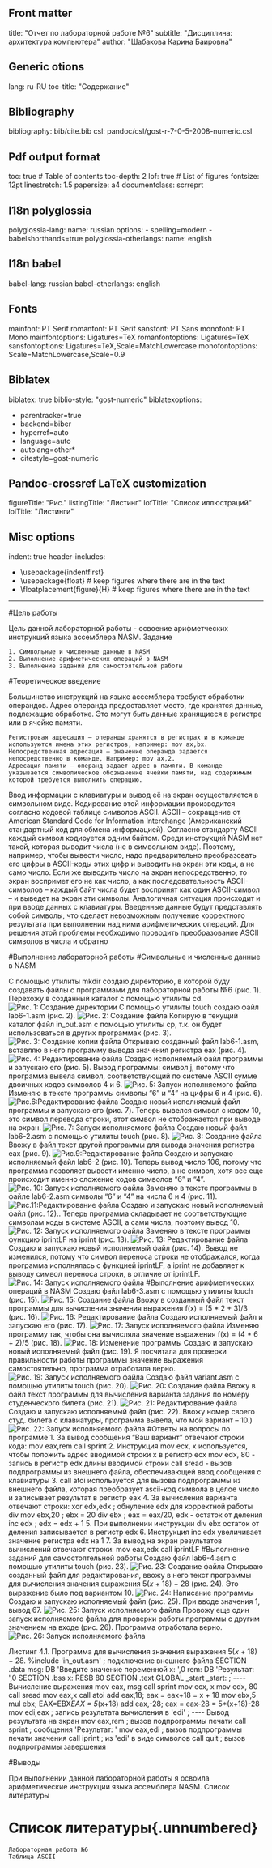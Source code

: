 ## Front matter
title: "Отчет по лабораторной работе №6"
subtitle: "Дисциплина: архитектура компьютера"
author: "Шабакова Карина Баировна"

## Generic otions
lang: ru-RU
toc-title: "Содержание"

## Bibliography
bibliography: bib/cite.bib
csl: pandoc/csl/gost-r-7-0-5-2008-numeric.csl

## Pdf output format
toc: true # Table of contents
toc-depth: 2
lof: true # List of figures
fontsize: 12pt
linestretch: 1.5
papersize: a4
documentclass: scrreprt
## I18n polyglossia
polyglossia-lang:
  name: russian
  options:
	- spelling=modern
	- babelshorthands=true
polyglossia-otherlangs:
  name: english
## I18n babel
babel-lang: russian
babel-otherlangs: english
## Fonts
mainfont: PT Serif
romanfont: PT Serif
sansfont: PT Sans
monofont: PT Mono
mainfontoptions: Ligatures=TeX
romanfontoptions: Ligatures=TeX
sansfontoptions: Ligatures=TeX,Scale=MatchLowercase
monofontoptions: Scale=MatchLowercase,Scale=0.9
## Biblatex
biblatex: true
biblio-style: "gost-numeric"
biblatexoptions:
  - parentracker=true
  - backend=biber
  - hyperref=auto
  - language=auto
  - autolang=other*
  - citestyle=gost-numeric
## Pandoc-crossref LaTeX customization
figureTitle: "Рис."
listingTitle: "Листинг"
lofTitle: "Список иллюстраций"
lolTitle: "Листинги"
## Misc options
indent: true
header-includes:
  - \usepackage{indentfirst}
  - \usepackage{float} # keep figures where there are in the text
  - \floatplacement{figure}{H} # keep figures where there are in the text
---

#Цель работы

Цель данной лабораторной работы - освоение арифметческих инструкций языка ассемблера NASM.
Задание

    1. Символьные и численные данные в NASM
    2. Выполнение арифметических операций в NASM
    3. Выполнение заданий для самостоятельной работы

#Теоретическое введение

Большинство инструкций на языке ассемблера требуют обработки операндов. Адрес операнда предоставляет место, где хранятся данные, подлежащие обработке. Это могут быть данные хранящиеся в регистре или в ячейке памяти.

    Регистровая адресация – операнды хранятся в регистрах и в команде используются имена этих регистров, например: mov ax,bx.
    Непосредственная адресация – значение операнда задается непосредственно в команде, Например: mov ax,2.
    Адресация памяти – операнд задает адрес в памяти. В команде указывается символическое обозначение ячейки памяти, над содержимым которой требуется выполнить операцию.

Ввод информации с клавиатуры и вывод её на экран осуществляется в символьном виде. Кодирование этой информации производится согласно кодовой таблице символов ASCII. ASCII – сокращение от American Standard Code for Information Interchange (Американский стандартный код для обмена информацией). Согласно стандарту ASCII каждый символ кодируется одним байтом. Среди инструкций NASM нет такой, которая выводит числа (не в символьном виде). Поэтому, например, чтобы вывести число, надо предварительно преобразовать его цифры в ASCII-коды этих цифр и выводить на экран эти коды, а не само число. Если же выводить число на экран непосредственно, то экран воспримет его не как число, а как последовательность ASCII-символов – каждый байт числа будет воспринят как один ASCII-символ – и выведет на экран эти символы. Аналогичная ситуация происходит и при вводе данных с клавиатуры. Введенные данные будут представлять собой символы, что сделает невозможным получение корректного результата при выполнении над ними арифметических операций. Для решения этой проблемы необходимо проводить преобразование ASCII символов в числа и обратно

#Выполнение лабораторной работы
#Символьные и численные данные в NASM

С помощью утилиты mkdir создаю директорию, в которой буду создавать файлы с программами для лабораторной работы №6 (рис. 1). Перехожу в созданный каталог с помощью утилиты cd.
![Рис. 1: Создание директории](https://github.com/dazz4q/study_2024-2025_arh-pc/blob/master/labs/lab06/report/image/1%20(2).png)
С помощью утилиты touch создаю файл lab6-1.asm (рис. 2).
![Рис. 2: Создание файла](https://github.com/dazz4q/study_2024-2025_arh-pc/blob/master/labs/lab06/report/image/2%20(2).png)
Копирую в текущий каталог файл in_out.asm с помощью утилиты cp, т.к. он будет использоваться в других программах (рис. 3).
![Рис. 3: Создание копии файла](https://github.com/dazz4q/study_2024-2025_arh-pc/blob/master/labs/lab06/report/image/3%20(2).png)
Открываю созданный файл lab6-1.asm, вставляю в него программу вывода значения регистра eax (рис. 4).
![Рис. 4: Редактирование файла](https://github.com/dazz4q/study_2024-2025_arh-pc/blob/master/labs/lab06/report/image/4%20(2).png)
Создаю исполняемый файл программы и запускаю его (рис. 5). Вывод программы: символ j, потому что программа вывела символ, соответствующий по системе ASCII сумме двоичных кодов символов 4 и 6.
![Рис. 5: Запуск исполняемого файла](https://github.com/dazz4q/study_2024-2025_arh-pc/blob/master/labs/lab06/report/image/5%20(2).png)
Изменяю в тексте программы символы “6” и “4” на цифры 6 и 4 (рис. 6).
![ Рис.6:Редактирование файла](/https://github.com/dazz4q/study_2024-2025_arh-pc/blob/master/labs/lab06/report/image/6%20(2).png)
Создаю новый исполняемый файл программы и запускаю его (рис. 7). Теперь вывелся символ с кодом 10, это символ перевода строки, этот символ не отображается при выводе на экран.
![Рис. 7: Запуск исполняемого файла](https://github.com/dazz4q/study_2024-2025_arh-pc/blob/master/labs/lab06/report/image/7%20(2).png)
Создаю новый файл lab6-2.asm с помощью утилиты touch (рис. 8).
![Рис. 8: Создание файла](https://github.com/dazz4q/study_2024-2025_arh-pc/blob/master/labs/lab06/report/image/8%20(2).png)
Ввожу в файл текст другой программы для вывода значения регистра eax (рис. 9).
![Рис.9:Редактирование файла](https://github.com/dazz4q/study_2024-2025_arh-pc/blob/master/labs/lab06/report/image/9%20(2).png)
Создаю и запускаю исполняемый файл lab6-2 (рис. 10). Теперь вывод число 106, потому что программа позволяет вывести именно число, а не символ, хотя все еще происходит именно сложение кодов символов “6” и “4”.
![Рис. 10: Запуск исполняемого файла](https://github.com/dazz4q/study_2024-2025_arh-pc/blob/master/labs/lab06/report/image/10%20(2).png)
Заменяю в тексте программы в файле lab6-2.asm символы “6” и “4” на числа 6 и 4 (рис. 11).
![Рис.11:Редактирование файла](https://github.com/dazz4q/study_2024-2025_arh-pc/blob/master/labs/lab06/report/image/11%20(2).png)
Создаю и запускаю новый исполняемый файл (рис. 12).. Теперь программа складывает не соответствующие символам коды в системе ASCII, а сами числа, поэтому вывод 10.
![Рис. 12: Запуск исполняемого файла](https://github.com/dazz4q/study_2024-2025_arh-pc/blob/master/labs/lab06/report/image/12%20(2).png)
Заменяю в тексте программы функцию iprintLF на iprint (рис. 13).
![Рис. 13: Редактирование файла](/https://github.com/dazz4q/study_2024-2025_arh-pc/blob/master/labs/lab06/report/image/13%20(2).png)
Создаю и запускаю новый исполняемый файл (рис. 14). Вывод не изменился, потому что символ переноса строки не отображался, когда программа исполнялась с функцией iprintLF, а iprint не добавляет к выводу символ переноса строки, в отличие от iprintLF.
![Рис. 14: Запуск исполняемого файла](https://github.com/dazz4q/study_2024-2025_arh-pc/blob/master/labs/lab06/report/image/14%20(2).png)
#Выполнение арифметических операций в NASM
Создаю файл lab6-3.asm с помощью утилиты touch (рис. 15).
![Рис. 15: Создание файла](/https://github.com/dazz4q/study_2024-2025_arh-pc/blob/master/labs/lab06/report/image/15%20(2).png)
Ввожу в созданный файл текст программы для вычисления значения выражения f(x) = (5 * 2 + 3)/3 (рис. 16).
![Рис. 16: Редактирование файла](https://github.com/dazz4q/study_2024-2025_arh-pc/blob/master/labs/lab06/report/image/16%20(2).png)
Создаю исполняемый файл и запускаю его (рис. 17).
![Рис. 17: Запуск исполняемого файла](/https://github.com/dazz4q/study_2024-2025_arh-pc/blob/master/labs/lab06/report/image/17%20(2).png)
Изменяю программу так, чтобы она вычисляла значение выражения f(x) = (4 * 6 + 2)/5 (рис. 18).
![Рис. 18: Изменение программы](https://github.com/dazz4q/study_2024-2025_arh-pc/blob/master/labs/lab06/report/image/18%20(2).png)
Создаю и запускаю новый исполняемый файл (рис. 19). Я посчитала для проверки правильности работы программы значение выражения самостоятельно, программа отработала верно.
![Рис. 19: Запуск исполняемого файла](https://github.com/dazz4q/study_2024-2025_arh-pc/blob/master/labs/lab06/report/image/19%20(2).png)
Создаю файл variant.asm с помощью утилиты touch (рис. 20).
![Рис. 20: Создание файла](https://github.com/dazz4q/study_2024-2025_arh-pc/blob/master/labs/lab06/report/image/20%20(2).png)
Ввожу в файл текст программы для вычисления варианта задания по номеру студенческого билета (рис. 21).
![Рис. 21: Редактирование файла](https://github.com/dazz4q/study_2024-2025_arh-pc/blob/master/labs/lab06/report/image/21%20(2).png)
Создаю и запускаю исполняемый файл (рис. 22). Ввожу номер своего студ. билета с клавиатуры, программа вывела, что мой вариант – 10.)
![Рис. 22: Запуск исполняемого файла](https://github.com/dazz4q/study_2024-2025_arh-pc/blob/master/labs/lab06/report/image/22%20(2).png)
#Ответы на вопросы по программе
    1. За вывод сообщения “Ваш вариант” отвечают строки кода:
mov eax,rem
call sprint
    2. Инструкция mov ecx, x используется, чтобы положить адрес вводимой строки x в регистр ecx mov edx, 80 - запись в регистр edx длины вводимой строки call sread - вызов подпрограммы из внешнего файла, обеспечивающей ввод сообщения с клавиатуры
    3. call atoi используется для вызова подпрограммы из внешнего файла, которая преобразует ascii-код символа в целое число и записывает результат в регистр eax
    4. За вычисления варианта отвечают строки:
xor edx,edx ; обнуление edx для корректной работы div
mov ebx,20 ; ebx = 20
div ebx ; eax = eax/20, edx - остаток от деления
inc edx ; edx = edx + 1
    5. При выполнении инструкции div ebx остаток от деления записывается в регистр edx
    6. Инструкция inc edx увеличивает значение регистра edx на 1
    7. За вывод на экран результатов вычислений отвечают строки:
mov eax,edx
call iprintLF
#Выполнение заданий для самостоятельной работы
Создаю файл lab6-4.asm с помощью утилиты touch (рис. 23).
![Рис. 23: Создание файла](https://github.com/dazz4q/study_2024-2025_arh-pc/blob/master/labs/lab06/report/image/23.png)
Открываю созданный файл для редактирования, ввожу в него текст программы для вычисления значения выражения 5(𝑥 + 18) − 28 (рис. 24). Это выражение было под вариантом 10.
![Рис. 24: Написание программы](https://github.com/dazz4q/study_2024-2025_arh-pc/blob/master/labs/lab06/report/image/24.png)
Создаю и запускаю исполняемый файл (рис. 25). При вводе значения 1, вывод 67.
![Рис. 25: Запуск исполняемого файла](/https://github.com/dazz4q/study_2024-2025_arh-pc/blob/master/labs/lab06/report/image/25.png)
Провожу еще один запуск исполняемого файла для проверки работы программы с другим значением на входе (рис. 26). Программа отработала верно.
![Рис. 26: Запуск исполняемого файла](/https://github.com/dazz4q/study_2024-2025_arh-pc/blob/master/labs/lab06/report/image/26.png)

Листинг 4.1. Программа для вычисления значения выражения  5(𝑥 + 18) − 28.
%include 'in_out.asm' ; подключение внешнего файла
SECTION .data
msg: DB 'Введите значение переменной x: ',0
rem: DB 'Результат: ',0
SECTION .bss
x: RESB 80
SECTION .text
GLOBAL _start
_start:
; ---- Вычисление выражения
mov eax, msg
call sprint
mov ecx, x
mov edx, 80
call sread
mov eax,x
call atoi
add eax,18; eax = eax+18 = x + 18
mov ebx,5
mul ebx; EAX=EBX*EAX = 5*(x+18)
add eax,-28; eax = eax-28 = 5*(x+18)-28
mov edi,eax ; запись результата вычисления в 'edi'
; ---- Вывод результата на экран
mov eax,rem ; вызов подпрограммы печати
call sprint ; сообщения 'Результат: '
mov eax,edi ; вызов подпрограммы печати значения
call iprint ; из 'edi' в виде символов
call quit ; вызов подпрограммы завершения

#Выводы

При выполнении данной лабораторной работы я освоила арифметические инструкции языка ассемблера NASM.
Список литературы

# Список литературы{.unnumbered}
    Лабораторная работа №6
    Таблица ASCII

